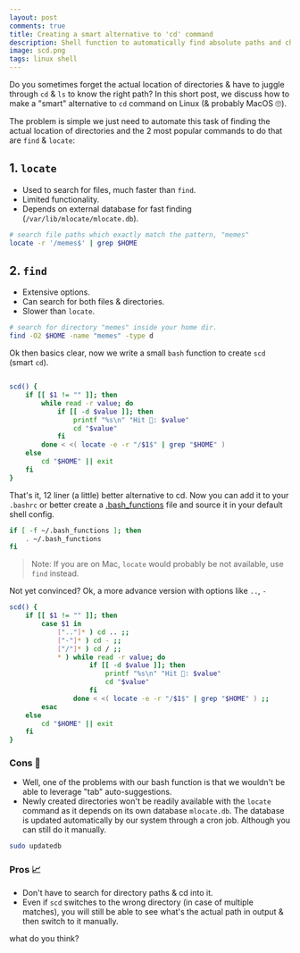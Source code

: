 ```yaml
---
layout: post
comments: true
title: Creating a smart alternative to 'cd' command
description: Shell function to automatically find absolute paths and change directories
image: scd.png
tags: linux shell
---
```


Do you sometimes forget the actual location of directories & have to juggle through `cd` & `ls` to know the right path?
In this short post, we discuss how to make a "smart" alternative to `cd` command on Linux (& probably MacOS 🙄).

The problem is simple we just need to automate this task of finding the actual location of directories and the 2 most popular commands to do that are `find` & `locate`:

## 1. `locate`

- Used to search for files, much faster than `find`.
- Limited functionality.
- Depends on external database for fast finding (`/var/lib/mlocate/mlocate.db`).
```bash
# search file paths which exactly match the pattern, "memes"
locate -r '/memes$' | grep $HOME
```

## 2. `find`

- Extensive options.
- Can search for both files & directories.
- Slower than `locate`.
```bash
# search for directory "memes" inside your home dir.
find -O2 $HOME -name "memes" -type d
```

Ok then basics clear, now we write a small `bash` function to create `scd` (smart `cd`).

```bash

scd() {
    if [[ $1 != "" ]]; then
        while read -r value; do
            if [[ -d $value ]]; then
                printf "%s\n" "Hit 🎯: $value"
                cd "$value"
            fi
        done < <( locate -e -r "/$1$" | grep "$HOME" )
    else
        cd "$HOME" || exit
    fi
}

```

That's it, 12 liner (a little) better alternative to cd.
Now you can add it to your `.bashrc` or better create a <a href="https://github.com/Bhupesh-V/.Varshney/blob/master/.bash_functions"><span class="mark">.bash_functions</span></a> file and source it in your default shell config.

```bash
if [ -f ~/.bash_functions ]; then
    . ~/.bash_functions
fi
```

> Note: If you are on Mac, `locate` would probably be not available, use `find` instead.

Not yet convinced?
Ok, a more advance version with options like `..`, `-`

```bash
scd() {
    if [[ $1 != "" ]]; then
        case $1 in
            [".."]* ) cd .. ;;
            ["-"]* ) cd - ;;
            ["/"]* ) cd / ;;
            * ) while read -r value; do
                    if [[ -d $value ]]; then
                        printf "%s\n" "Hit 🎯: $value"
                        cd "$value"
                    fi
                done < <( locate -e -r "/$1$" | grep "$HOME" ) ;;
        esac
    else
        cd "$HOME" || exit
    fi
}
```

### Cons 😤

- Well, one of the problems with our bash function is that we wouldn't be able to leverage "tab" auto-suggestions.
- Newly created directories won't be readily available with the `locate` command as it depends on its own database `mlocate.db`. The database is updated automatically by our system through a cron job. Although you can still do it manually.
```bash
sudo updatedb
```

### Pros 📈

- Don't have to search for directory paths & cd into it.
- Even if `scd` switches to the wrong directory (in case of multiple matches), you will still be able to see what's the actual path in output & then switch to it manually.


what do you think?